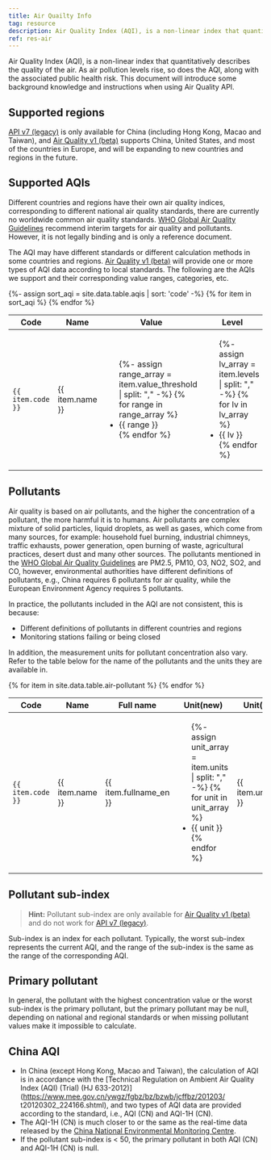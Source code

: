 ```yaml
---
title: Air Quailty Info
tag: resource
description: Air Quality Index (AQI), is a non-linear index that quantitatively describes the quality of the air. As air pollution levels rise, so does the AQI, along with the associated public health risk. This document will introduce some background knowledge and instructions when using Air Quality API.
ref: res-air
---
```


Air Quality Index (AQI), is a non-linear index that quantitatively describes the quality of the air. As air pollution levels rise, so does the AQI, along with the associated public health risk. This document will introduce some background knowledge and instructions when using Air Quality API.

## Supported regions

[API v7 (legacy)](/en/docs/api/air/) is only available for China (including Hong Kong, Macao and Taiwan), and [Air Quality v1 (beta)](/en/docs/api/air-quality/) supports China, United States, and most of the countries in Europe, and will be expanding to new countries and regions in the future.

## Supported AQIs

Different countries and regions have their own air quality indices, corresponding to different national air quality standards, there are currently no worldwide common air quality standards. [WHO Global Air Quality Guidelines](https://www.who.int/news-room/feature-stories/detail/what-are-the-who-air-quality-guidelines) recommend interim targets for air quality and pollutants. However, it is not legally binding and is only a reference document.

The AQI may have different standards or different calculation methods in some countries and regions. [Air Quality v1 (beta)](/en/docs/api/air-quality/) will provide one or more types of AQI data according to local standards. The following are the AQIs we support and their corresponding value ranges, categories, etc.

<table>
  <thead>
    <tr>
      <th>Code</th>
      <th>Name</th>
      <th>Value</th>
      <th>Level</th>
      <th>Category</th>
    </tr>
  </thead>
  <tbody>
  {%- assign sort_aqi = site.data.table.aqis | sort: 'code' -%}
  {% for item in sort_aqi %}
    <tr>
        <td><code>{{ item.code }}</code></td>
        <td>{{ item.name  }}</td>
        <td>
            <ul class="clear-list">
            {%- assign range_array = item.value_threshold | split: "," -%}
            {% for range in range_array %}
                <li>{{ range }}</li>
            {% endfor %}
            </ul>
        </td>
        <td>
            <ul class="clear-list">
            {%- assign lv_array = item.levels | split: "," -%}
            {% for lv in lv_array %}
                <li>{{ lv }}</li>
            {% endfor %}
            </ul>
        </td>
        <td>
            <ul class="clear-list">
            {%- assign cate_array = item.categories_en | split: "," -%}
            {% for cate in cate_array %}
                <li>{{ cate }}</li>
            {% endfor %}
            </ul>
        </td>
    </tr>
  {% endfor %}  
  </tbody>
</table>

## Pollutants

Air quality is based on air pollutants, and the higher the concentration of a pollutant, the more harmful it is to humans. Air pollutants are complex mixture of solid particles, liquid droplets, as well as gases, which come from many sources, for example: household fuel burning, industrial chimneys, traffic exhausts, power generation, open burning of waste, agricultural practices, desert dust and many other sources. The pollutants mentioned in the [WHO Global Air Quality Guidelines](https://www.who.int/news-room/feature-stories/detail/what-are-the-who-air-quality-guidelines) are PM2.5, PM10, O3, NO2, SO2, and CO, however, environmental authorities have different definitions of pollutants, e.g., China requires 6 pollutants for air quality, while the European Environment Agency requires 5 pollutants.

In practice, the pollutants included in the AQI are not consistent, this is because:

- Different definitions of pollutants in different countries and regions
- Monitoring stations failing or being closed

In addition, the measurement units for pollutant concentration also vary. Refer to the table below for the name of the pollutants and the units they are available in.

<table>
  <thead>
    <tr>
      <th>Code</th>
      <th>Name</th>
      <th>Full name</th>
      <th>Unit(new)</th>
      <th>Unit(legacy)</th>
    </tr>
  </thead>
  <tbody>
  {% for item in site.data.table.air-pollutant %}
    <tr>
      <td><code>{{ item.code  }}</code></td>
      <td>{{ item.name  }}</td>
      <td>{{ item.fullname_en }}</td>
      <td>
        <ul class="clear-list">
        {%- assign unit_array = item.units | split: "," -%}
        {% for unit in unit_array %}
            <li>{{ unit }}</li>
        {% endfor %}
        </ul>
      </td>
      <td>{{ item.units_apiv7  }}</td>
    </tr>
  {% endfor %}  
  </tbody>
</table>

## Pollutant sub-index

> **Hint:** Pollutant sub-index are only available for [Air Quality v1 (beta)](/en/docs/api/air-quality/) and do not work for [API v7 (legacy)](/en/docs/api/air/).

Sub-index is an index for each pollutant. Typically, the worst sub-index represents the current AQI, and the range of the sub-index is the same as the range of the corresponding AQI.

## Primary pollutant

In general, the pollutant with the highest concentration value or the worst sub-index is the primary pollutant, but the primary pollutant may be null, depending on national and regional standards or when missing pollutant values make it impossible to calculate.

## China AQI

- In China (except Hong Kong, Macao and Taiwan), the calculation of AQI is in accordance with the [Technical Regulation on Ambient Air Quality Index (AQI) (Trial) (HJ 633-2012)](https://www.mee.gov.cn/ywgz/fgbz/bz/bzwb/jcffbz/201203/ t20120302_224166.shtml), and two types of AQI data are provided according to the standard, i.e., AQI (CN) and AQI-1H (CN).
- The AQI-1H (CN) is much closer to or the same as the real-time data released by the [China National Environmental Monitoring Centre](http://www.cnemc.cn/).
- If the pollutant sub-index is < 50, the primary pollutant in both AQI (CN) and AQI-1H (CN) is null.